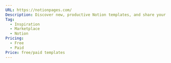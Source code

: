 ```yaml
---
URL: https://notionpages.com/
Description: Discover new, productive Notion templates, and share your Notion setup with the world.
Tag:
  - Inspiration
  - Marketplace
  - Notion
Pricing:
  - Free
  - Paid
Price: free/paid templates
---
```

